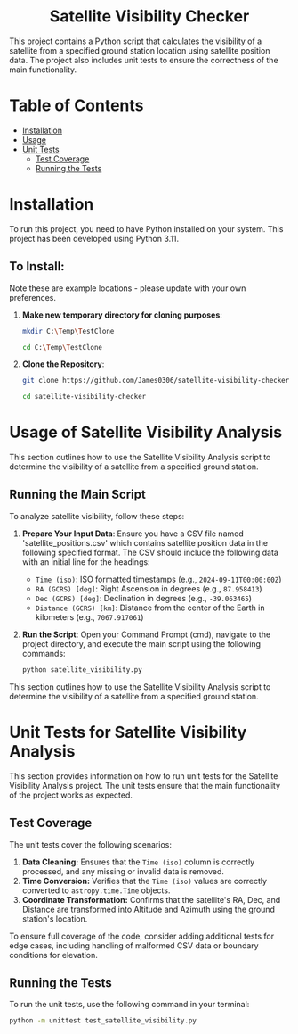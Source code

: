<h1 align="center">Satellite Visibility Checker</h1>

This project contains a Python script that calculates the visibility of a satellite from a specified ground station location using satellite position data. The project also includes unit tests to ensure the correctness of the main functionality.

# Table of Contents

- [Installation](#installation)
- [Usage](#usage-of-satellite-visibility-analysis)
- [Unit Tests](#unit-tests-for-satellite-visibility-analysis)
  - [Test Coverage](#test-coverage)
  - [Running the Tests](#running-the-tests)


# Installation

To run this project, you need to have Python installed on your system. This project has been developed using Python 3.11.

## To Install:

Note these are example locations - please update with your own preferences.

1. **Make new temporary directory for cloning purposes**:
   ```bash
   mkdir C:\Temp\TestClone

   cd C:\Temp\TestClone
   ```

1. **Clone the Repository**:
   ```bash
   git clone https://github.com/James0306/satellite-visibility-checker.git

   cd satellite-visibility-checker
   ```

# Usage of Satellite Visibility Analysis

This section outlines how to use the Satellite Visibility Analysis script to determine the visibility of a satellite from a specified ground station.

## Running the Main Script

To analyze satellite visibility, follow these steps:

1. **Prepare Your Input Data**:
   Ensure you have a CSV file named 'satellite_positions.csv' which contains satellite position data in the following specified format. The CSV should include the following data with an initial line for the headings:
   - `Time (iso)`: ISO formatted timestamps (e.g., `2024-09-11T00:00:00Z`)
   - `RA (GCRS) [deg]`: Right Ascension in degrees (e.g., `87.958413`)
   - `Dec (GCRS) [deg]`: Declination in degrees (e.g., `-39.063465`)
   - `Distance (GCRS) [km]`: Distance from the center of the Earth in kilometers (e.g., `7067.917061`)

2. **Run the Script**:
   Open your Command Prompt (cmd), navigate to the project directory, and execute the main script using the following commands:
   ```bash
   python satellite_visibility.py
   ```


This section outlines how to use the Satellite Visibility Analysis script to determine the visibility of a satellite from a specified ground station.

# Unit Tests for Satellite Visibility Analysis

This section provides information on how to run unit tests for the Satellite Visibility Analysis project. The unit tests ensure that the main functionality of the project works as expected.

## Test Coverage

The unit tests cover the following scenarios:

1. **Data Cleaning:** Ensures that the `Time (iso)` column is correctly processed, and any missing or invalid data is removed.
2. **Time Conversion:** Verifies that the `Time (iso)` values are correctly converted to `astropy.time.Time` objects.
3. **Coordinate Transformation:** Confirms that the satellite's RA, Dec, and Distance are transformed into Altitude and Azimuth using the ground station's location.

To ensure full coverage of the code, consider adding additional tests for edge cases, including handling of malformed CSV data or boundary conditions for elevation.

## Running the Tests

To run the unit tests, use the following command in your terminal:

```bash
python -m unittest test_satellite_visibility.py
```

